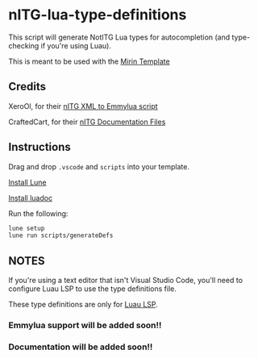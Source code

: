 # nITG-lua-type-definitions

This script will generate NotITG Lua types for autocompletion (and type-checking if you're using Luau). 

This is meant to be used with the [Mirin Template](https://github.com/XeroOl/notitg-mirin)

## Credits

XeroOl, for their [nITG XML to Emmylua script](https://github.com/XeroOl/notitg-xml-to-emmylua/blob/main/converter.lua)

CraftedCart, for their [nITG Documentation Files](https://gitlab.com/CraftedCart/notitg_docs/-/tree/master/lua)

## Instructions

Drag and drop `.vscode` and `scripts` into your template.

[Install Lune](https://lune-org.github.io/docs/getting-started/1-installation)

[Install luadoc](https://github.com/boolangery/py-lua-doc)

Run the following:

```bash
lune setup
lune run scripts/generateDefs
```

## NOTES

If you're using a text editor that isn't Visual Studio Code, you'll need to configure Luau LSP to use the type definitions file.

These type definitions are only for [Luau LSP](https://github.com/JohnnyMorganz/luau-lsp).

### Emmylua support will be added soon!!

### Documentation will be added soon!!